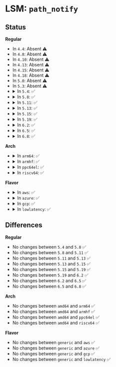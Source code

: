 # LSM: <code>path_notify</code>

## Status
<b>Regular</b>
<ul>
<li>
In <code>4.4</code>: Absent ⚠️
</li>
<li>
In <code>4.8</code>: Absent ⚠️
</li>
<li>
In <code>4.10</code>: Absent ⚠️
</li>
<li>
In <code>4.13</code>: Absent ⚠️
</li>
<li>
In <code>4.15</code>: Absent ⚠️
</li>
<li>
In <code>4.18</code>: Absent ⚠️
</li>
<li>
In <code>5.0</code>: Absent ⚠️
</li>
<li>
In <code>5.3</code>: Absent ⚠️
</li>
<li>
<details>
<summary>In <code>5.4</code>: ✅</summary>

```c
int security_path_notify(const struct path *path, u64 mask, unsigned int obj_type);
```
</details>
</li>
<li>
<details>
<summary>In <code>5.8</code>: ✅</summary>

```c
int security_path_notify(const struct path *path, u64 mask, unsigned int obj_type);
```
</details>
</li>
<li>
<details>
<summary>In <code>5.11</code>: ✅</summary>

```c
int security_path_notify(const struct path *path, u64 mask, unsigned int obj_type);
```
</details>
</li>
<li>
<details>
<summary>In <code>5.13</code>: ✅</summary>

```c
int security_path_notify(const struct path *path, u64 mask, unsigned int obj_type);
```
</details>
</li>
<li>
<details>
<summary>In <code>5.15</code>: ✅</summary>

```c
int security_path_notify(const struct path *path, u64 mask, unsigned int obj_type);
```
</details>
</li>
<li>
<details>
<summary>In <code>5.19</code>: ✅</summary>

```c
int security_path_notify(const struct path *path, u64 mask, unsigned int obj_type);
```
</details>
</li>
<li>
<details>
<summary>In <code>6.2</code>: ✅</summary>

```c
int security_path_notify(const struct path *path, u64 mask, unsigned int obj_type);
```
</details>
</li>
<li>
<details>
<summary>In <code>6.5</code>: ✅</summary>

```c
int security_path_notify(const struct path *path, u64 mask, unsigned int obj_type);
```
</details>
</li>
<li>
<details>
<summary>In <code>6.8</code>: ✅</summary>

```c
int security_path_notify(const struct path *path, u64 mask, unsigned int obj_type);
```
</details>
</li>
</ul>
<b>Arch</b>
<ul>
<li>
<details>
<summary>In <code>arm64</code>: ✅</summary>

```c
int security_path_notify(const struct path *path, u64 mask, unsigned int obj_type);
```
</details>
</li>
<li>
<details>
<summary>In <code>armhf</code>: ✅</summary>

```c
int security_path_notify(const struct path *path, u64 mask, unsigned int obj_type);
```
</details>
</li>
<li>
<details>
<summary>In <code>ppc64el</code>: ✅</summary>

```c
int security_path_notify(const struct path *path, u64 mask, unsigned int obj_type);
```
</details>
</li>
<li>
<details>
<summary>In <code>riscv64</code>: ✅</summary>

```c
int security_path_notify(const struct path *path, u64 mask, unsigned int obj_type);
```
</details>
</li>
</ul>
<b>Flavor</b>
<ul>
<li>
<details>
<summary>In <code>aws</code>: ✅</summary>

```c
int security_path_notify(const struct path *path, u64 mask, unsigned int obj_type);
```
</details>
</li>
<li>
<details>
<summary>In <code>azure</code>: ✅</summary>

```c
int security_path_notify(const struct path *path, u64 mask, unsigned int obj_type);
```
</details>
</li>
<li>
<details>
<summary>In <code>gcp</code>: ✅</summary>

```c
int security_path_notify(const struct path *path, u64 mask, unsigned int obj_type);
```
</details>
</li>
<li>
<details>
<summary>In <code>lowlatency</code>: ✅</summary>

```c
int security_path_notify(const struct path *path, u64 mask, unsigned int obj_type);
```
</details>
</li>
</ul>

## Differences
<b>Regular</b>
<ul>
<li>
No changes between <code>5.4</code> and <code>5.8</code> ✅
</li>
<li>
No changes between <code>5.8</code> and <code>5.11</code> ✅
</li>
<li>
No changes between <code>5.11</code> and <code>5.13</code> ✅
</li>
<li>
No changes between <code>5.13</code> and <code>5.15</code> ✅
</li>
<li>
No changes between <code>5.15</code> and <code>5.19</code> ✅
</li>
<li>
No changes between <code>5.19</code> and <code>6.2</code> ✅
</li>
<li>
No changes between <code>6.2</code> and <code>6.5</code> ✅
</li>
<li>
No changes between <code>6.5</code> and <code>6.8</code> ✅
</li>
</ul>
<b>Arch</b>
<ul>
<li>
No changes between <code>amd64</code> and <code>arm64</code> ✅
</li>
<li>
No changes between <code>amd64</code> and <code>armhf</code> ✅
</li>
<li>
No changes between <code>amd64</code> and <code>ppc64el</code> ✅
</li>
<li>
No changes between <code>amd64</code> and <code>riscv64</code> ✅
</li>
</ul>
<b>Flavor</b>
<ul>
<li>
No changes between <code>generic</code> and <code>aws</code> ✅
</li>
<li>
No changes between <code>generic</code> and <code>azure</code> ✅
</li>
<li>
No changes between <code>generic</code> and <code>gcp</code> ✅
</li>
<li>
No changes between <code>generic</code> and <code>lowlatency</code> ✅
</li>
</ul>
